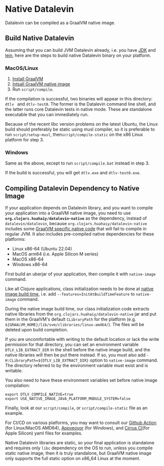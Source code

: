 # Native Datalevin

Datalevin can be compiled as a GraalVM native image.

## Build Native Datalevin

Assuming that you can build JVM Datalevin already, i.e. you have
[JDK](https://openjdk.java.net/) and [lein](https://leiningen.org/), here are
the steps to build native Datalevin binary on your platform.

### MacOS/Linux

1. [Install GraalVM](https://www.graalvm.org/docs/getting-started/#install-graalvm)
2. [Intsall GraalVM native image](https://www.graalvm.org/reference-manual/native-image/)
3. Run `script/compile`.

If the compilation is successful, two binaries will appear in this directory:
`dtlv ` and `dtlv-test0`. The former is the Datalevin command line shell, and the
latter runs core Datalevin tests in native mode. These are standalone
executable that you can immediately run.

Because of the recent libc version problems on the latest Ubuntu, the Linux
build should preferably be static using musl compiler, so it is preferable to
run `script/setup-musl`, then`script/compile-static` on the x86 Linux platform
for step 3.

### Windows

Same as the above, except to run `script/compile.bat` instead in step 3.

If the build is successful, you will get `dtlv.exe` and `dtlv-test0.exe`.


## Compiling Datalevin Dependency to Native Image

If your application depends on Datalevin library, and you want to compile your
application into a GraalVM native image, you need to use
**`org.clojars.huahaiy/datalevin-native`** as the dependency, instead of
`datalevin/datalevin`, because `org.clojars.huahaiy/datalevin-native` includes
some [GraalVM specific native
code](https://yyhh.org/blog/2021/02/writing-c-code-in-javaclojure-graalvm-specific-programming/)
that will fail to compile in regular JVM. It also includes pre-compiled native
dependencies for these platforms:

* Linux x86-64 (Ubuntu 22.04)
* MacOS arm64 (i.e. Apple Silicon M series)
* MacOS x86-64
* Windows x86-64

First build an uberjar of your application, then compile it with `native-image`
command.

Like all Clojure applications, class initialization needs to be done at [native image
build time](https://github.com/clj-easy/graal-docs#class-initialization), i.e.
add `--features=InitAtBuildTimeFeature` to `native-image` command.

During the native image build time, our class initialization code extracts
native libraries from the `org.clojars.huahaiy/datalevin-native` jar and put
them in the GraalVM's default `CLibraryPath` for the platform (e.g.
`${GRAALVM_HOME}/lib/svm/clibraries/linux-amd64/`). The files will be deleted
upon build completion.

If you are uncomfortable with writing to the default location or lack the write
permission for that directory, you can set an environment variable
`DTLV_LIB_EXTRACT_DIR` in the shell before the native image build, and the
native libraries will then be put there instead. If so, you must also add
`-H:CLibraryPath=${DTLV_LIB_EXTRACT_DIR}` option to `native-image` command. The
directory referred to by the environment variable must exist and is writable.

You also need to have these environment variables set before native image
compilation:

```
export DTLV_COMPILE_NATIVE=true
export USE_NATIVE_IMAGE_JAVA_PLATFORM_MODULE_SYSTEM=false
```

Finally, look at our `script/compile`, or `script/compile-static` file as an example.

For CI/CD on various platforms, you may want to consult our [Github
Action](https://github.com/juji-io/datalevin/blob/master/.github/workflows/release.binaries.yml)
(for Linux/MacOS AMD64),
[Appveoyor](https://github.com/juji-io/datalevin/blob/master/appveyor.yml) (for
Windows), and [Cirrus
CI](https://github.com/juji-io/datalevin/blob/master/.cirrus.yml)(for Apple
Silicon) yaml files for examples.

Native Datalevin libraries are static, so your final application is standalone
and requires only `libc` dependency on the OS to run, unless you compile static
native image, then it is truly standalone, but GraalVM native image only
supports the full static option on x86_64 Linux at the moment.
